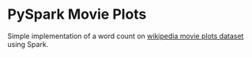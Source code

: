 # PySpark Movie Plots

Simple implementation of a word count on [wikipedia movie plots dataset](https://www.kaggle.com/jrobischon/wikipedia-movie-plots) using Spark.